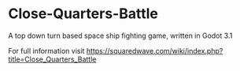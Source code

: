 # Close-Quarters-Battle
A top down turn based space ship fighting game, written in Godot 3.1

For full information visit 
https://squaredwave.com/wiki/index.php?title=Close_Quarters_Battle
